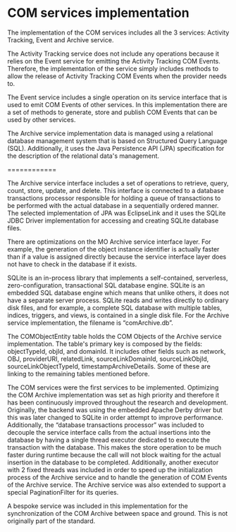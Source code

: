 COM services implementation
============

The implementation of the COM services includes all the 3 services: Activity Tracking, Event and Archive service.

The Activity Tracking service does not include any operations because it relies on the Event service for emitting the Activity Tracking COM Events. Therefore, the implementation of the service simply includes methods to allow the release of Activity Tracking COM Events when the provider needs to.

The Event service includes a single operation on its service interface that is used to emit COM Events of other services. In this implementation there are a set of methods to generate, store and publish COM Events that can be used by other services.

The Archive service implementation data is managed using a relational database management system that is based on Structured Query Language (SQL). Additionally, it uses the Java Persistence API (JPA) specification for the description of the relational data's management.

============

The Archive service interface includes a set of operations to retrieve, query, count, store, update, and delete. This interface is connected to a database transactions processor responsible for holding a queue of transactions to be performed with the actual database in a sequentially ordered manner. The selected implementation of JPA was EclipseLink and it uses the SQLite JDBC Driver implementation for accessing and creating SQLite database files.

There are optimizations on the MO Archive service interface layer. For example, the generation of the object instance identifier is actually faster than if a value is assigned directly because the service interface layer does not have to check in the database if it exists.

SQLite is an in-process library that implements a self-contained, serverless, zero-configuration, transactional SQL database engine. SQLite is an embedded SQL database engine which means that unlike others, it does not have a separate server process. SQLite reads and writes directly to ordinary disk files, and for example, a complete SQL database with multiple tables, indices, triggers, and views, is contained in a single disk file. For the Archive service implementation, the filename is “comArchive.db”.

The COMObjectEntity table holds the COM Objects of the Archive service implementation. The table's primary key is composed by the fields: objectTypeId, objId, and domainId. It includes other fields such as network, OBJ, providerURI, relatedLink, sourceLinkDomainId, sourceLinkObjId, sourceLinkObjectTypeId, timestampArchiveDetails. Some of these are linking to the remaining tables mentioned before.

The COM services were the first services to be implemented. Optimizing the COM Archive implementation was set as high priority and therefore it has been continuously improved throughout the research and development. Originally, the backend was using the embedded Apache Derby driver but this was later changed to SQLite in order attempt to improve performance. Additionally, the “database transactions processor” was included to decouple the service interface calls from the actual insertions into the database by having a single thread executor dedicated to execute the transaction with the database. This makes the store operation to be much faster during runtime because the call will not block waiting for the actual insertion in the database to be completed. Additionally, another executor with 2 fixed threads was included in order to speed up the initialization process of the Archive service and to handle the generation of COM Events of the Archive service. The Archive service was also extended to support a special PaginationFilter for its queries.

A bespoke service was included in this implementation for the synchronization of the COM Archive between space and ground. This is not originally part of the standard.



